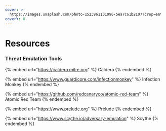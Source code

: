 ```yaml
---
cover: >-
  https://images.unsplash.com/photo-1523961131990-5ea7c61b2107?crop=entropy&cs=srgb&fm=jpg&ixid=MnwxOTcwMjR8MHwxfHNlYXJjaHw0fHx0ZWNofGVufDB8fHx8MTY0NTk5MDg4Mg&ixlib=rb-1.2.1&q=85
coverY: 0
---
```


# Resources

### Threat Emulation Tools

{% embed url="https://caldera.mitre.org" %}
Caldera
{% endembed %}

{% embed url="https://www.guardicore.com/infectionmonkey" %}
Infection Monkey
{% endembed %}

{% embed url="https://github.com/redcanaryco/atomic-red-team" %}
Atomic Red Team
{% endembed %}

{% embed url="https://www.prelude.org" %}
Prelude
{% endembed %}

{% embed url="https://www.scythe.io/adversary-emulation" %}
Scythe
{% endembed %}
